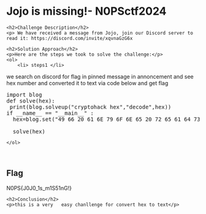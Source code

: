 <title>Jojo is missing!- N0PSctf2024</title>

<!DOCTYPE html>
<html>

<body>
    <h1>Jojo is missing!- N0PSctf2024</h1>

    <h2>Challenge Description</h2>
    <p> We have received a message from Jojo, join our Discord server to read it: https://discord.com/invite/xqvnaGzG6x
</p>
 
    <h2>Solution Approach</h2>
    <p>Here are the steps we took to solve the challenge:</p>
    <ol>
        <li> steps1 </li>
 we search on discord for flag in pinned message in annoncement  and see hex number 
and converted it to text via code below and get flag
<pre>
import blog
def solve(hex):
 print(blog.solveup("cryptohack hex","decode",hex))
if __name__ == "__main__" :
  hex=blog.set("49 66 20 61 6E 79 6F 6E 65 20 72 65 61 64 73 20 69 74 2C 20 49 20 61 6D 20 4A 6F 6A 6F 2E 20 49 20 68 61 76 65 20 62 65 65 6E 20 63 61 70 74 75 72 65 64 20 62 79 20 61 20 67 72 6F 75 70 20 63 61 6C 6C 65 64 20 4A 33 4A 75 4A 34 2E 20 50 6C 65 61 73 65 20 63 6F 6D 65 20 61 6E 64 20 73 61 76 65 20 6D 65 21 0A 4E 30 50 53 7B 4A 30 4A 30 5F 31 73 5F 6D 31 53 35 31 6E 47 21 7D",1)
 
  solve(hex)
</pre>
  
    
    </ol>
<br>
    <h2>Flag</h2>
    <p class="flag">N0PS{J0J0_1s_m1S51nG!}
</p>

    <h2>Conclusion</h2>
    <p>this is a very   easy chanllenge for convert hex to text</p>
</body>
</html>


